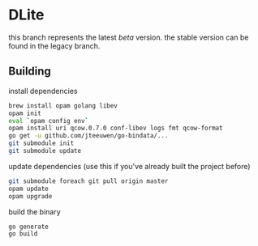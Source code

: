 # DLite

this branch represents the latest *beta* version. the stable version can be found in the legacy branch.

## Building

install dependencies

```sh
brew install opam golang libev
opam init
eval `opam config env`
opam install uri qcow.0.7.0 conf-libev logs fmt qcow-format
go get -u github.com/jteeuwen/go-bindata/...
git submodule init
git submodule update
```

update dependencies (use this if you've already built the project before)

```sh
git submodule foreach git pull origin master
opam update
opam upgrade
```

build the binary

```sh
go generate
go build
```
